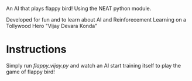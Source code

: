 An AI that plays flappy bird! Using the NEAT python module.

Developed for fun and to learn about AI and Reinforecement Learning on a Tollywood Hero "Vijay Devara Konda"

# Instructions
Simply run *flappy_vijay.py* and watch an AI start training itself to play the game of flappy bird!

